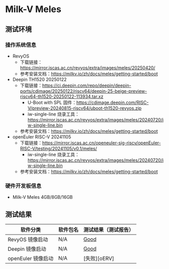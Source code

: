 # Milk-V Meles

## 测试环境

### 操作系统信息

- RevyOS
    - 下载链接：https://mirror.iscas.ac.cn/revyos/extra/images/meles/20250420/
    - 参考安装文档：https://milkv.io/zh/docs/meles/getting-started/boot
- Deepin TH1520 20250122
    - 下载链接：https://ci.deepin.com/repo/deepin/deepin-ports/cdimage/20250122/riscv64/deepin-25-beige-preview-riscv64-th1520-20250122-113934.tar.xz
      - U-Boot with SPL 固件：https://cdimage.deepin.com/RISC-V/preview-20240815-riscv64/uboot-th1520-revyos.zip
      - iw-single-line 烧录工具：https://mirror.iscas.ac.cn/revyos/extra/images/meles/20240720/iw-single-line.bin
    - 参考安装文档：https://milkv.io/zh/docs/meles/getting-started/boot
- openEuler RISC-V 20241105
    - 下载链接：https://mirror.iscas.ac.cn/openeuler-sig-riscv/openEuler-RISC-V/testing/20241105/v0.1/meles/
        - iw-single-line 烧录工具：https://mirror.iscas.ac.cn/revyos/extra/images/meles/20240720/iw-single-line.bin
    - 参考安装文档：https://milkv.io/zh/docs/meles/getting-started/boot
### 硬件开发板信息

- Milk-V Meles 4GB/8GB/16GB

## 测试结果

| 软件分类           | 软件包名 | 测试结果（测试报告） |
| ------------------ | -------- | -------------------- |
| RevyOS 镜像启动    | N/A      | [Good][RevyOS]       |
| Deepin 镜像启动    | N/A      | [Good][Deepin]       |
| openEuler 镜像启动 | N/A      | [失败][oERV]         |

[RevyOS]: ./RevyOS/README_zh.md
[Deepin]: ./Deepin/README_zh.md
[openEuler]: ./openEuler/README_zh.md
